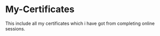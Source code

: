 # My-Certificates
This include all my certificates which i have got from completing online sessions.
